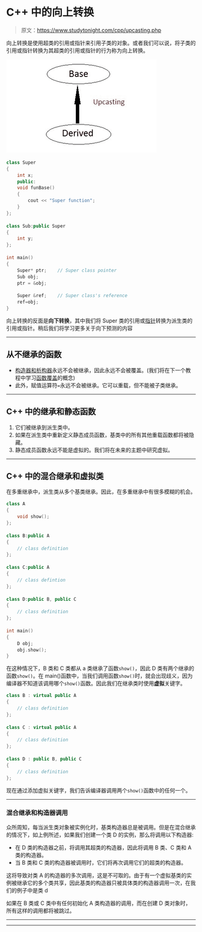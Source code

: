 # C++ 中的向上转换

> 原文：<https://www.studytonight.com/cpp/upcasting.php>

向上转换是使用超类的引用或指针来引用子类的对象。或者我们可以说，将子类的引用或指针转换为其超类的引用或指针的行为称为向上转换。

![Upcasting in C++](img/59bac151c51b4eb093ba93c41799f861.png)

```cpp
class Super
{ 
    int x;
    public:
    void funBase() 
    { 
        cout << "Super function"; 
    }
};

class Sub:public Super
{ 
    int y;
};

int main()
{
    Super* ptr;    // Super class pointer
    Sub obj;
    ptr = &obj;

    Super &ref;    // Super class's reference    
    ref=obj;
} 
```

向上转换的反面是**向下转换**，其中我们将 Super 类的引用或[指针](/c/pointers-in-c.php)转换为派生类的引用或指针。稍后我们将学习更多关于向下预测的内容

* * *

## 从不继承的函数

*   [构造器和析构器](constructors-and-destructors-in-cpp.php)永远不会被继承，因此永远不会被覆盖。(我们将在下一个教程中学习[函数覆盖](function-overriding.php)的概念)
*   此外，赋值运算符`=`永远不会被继承。它可以重载，但不能被子类继承。

* * *

## C++ 中的继承和静态函数

1.  它们被继承到派生类中。
2.  如果在派生类中重新定义静态成员函数，基类中的所有其他重载函数都将被隐藏。
3.  静态成员函数永远不能是虚拟的。我们将在未来的主题中研究虚拟。

* * *

## C++ 中的混合继承和虚拟类

在多重继承中，派生类从多个基类继承。因此，在多重继承中有很多模糊的机会。

```cpp
class A
{ 
    void show(); 
};

class B:public A 
{
    // class definition
};

class C:public A 
{
    // class defintion
};

class D:public B, public C 
{
    // class definition
};

int main()
{
    D obj;
    obj.show();
} 
```

在这种情况下，B 类和 C 类都从 a 类继承了函数`show()`，因此 D 类有两个继承的函数`show()`。在 main()函数中，当我们调用函数`show()`时，就会出现歧义，因为编译器不知道该调用哪个`show()`函数。因此我们在继承类时使用**虚拟**关键字。

```cpp
class B : virtual public A 
{
    // class definition
};

class C : virtual public A 
{
    // class definition
};

class D : public B, public C 
{
    // class definition
}; 
```

现在通过添加虚拟关键字，我们告诉编译器调用两个`show()`函数中的任何一个。

* * *

### 混合继承和构造器调用

众所周知，每当派生类对象被实例化时，基类构造器总是被调用。但是在混合继承的情况下，如上例所述，如果我们创建一个类 D 的实例，那么将调用以下构造器:

*   在 D 类的构造器之前，将调用其超类的构造器，因此将调用 B 类、C 类和 A 类的构造器。
*   当 B 类和 C 类的构造器被调用时，它们将再次调用它们的超类的构造器。

这将导致对类 A 的构造器的多次调用，这是不可取的。由于有一个虚拟基类的实例被继承它的多个类共享，因此基类的构造器只被具体类的构造器调用一次，在我们的例子中是类 d

如果在 B 类或 C 类中有任何初始化 A 类构造器的调用，而在创建 D 类对象时，所有这样的调用都将被跳过。

* * *

* * *